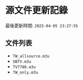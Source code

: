 # 源文件更新記錄

最後更新時間: `2025-04-05 23:27:55`

## 文件列表
- `TW_allsource.m3u`
- `UBTV.m3u`
- `TV7708.m3u`
- `TW_only.m3u`
